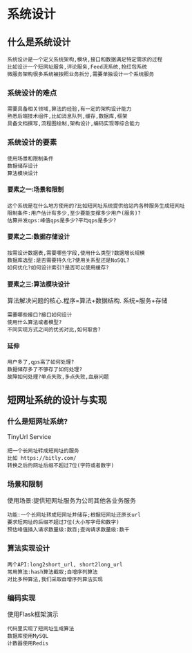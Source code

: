 # 系统设计

## 什么是系统设计

    系统设计是一个定义系统架构,模块,接口和数据满足特定需求的过程
    比如设计一个短网址服务,评论服务,Feed流系统,抢红包系统
    微服务架构很多系统被按照业务拆分,需要单独设计一个系统服务

### 系统设计的难点

    需要具备相关领域,算法的经验,有一定的架构设计能力
    熟悉后端技术组件,比如消息队列,缓存,数据库,框架
    具备文档撰写,流程图绘制,架构设计,编码实现等综合能力

### 系统设计的要素

    使用场景和限制条件
    数据储存设计
    算法模块设计

#### 要素之一:场景和限制

    这个系统是在什么地方使用的?比如短网址系统提供给站内各种服务生成短网址
    限制条件:用户估计有多少,至少要能支撑多少用户(服务)?
    估算并发qps:峰值qps是多少?平均qps是多少?

#### 要素之二:数据存储设计

    按需设计数据表,需要哪些字段,使用什么类型?数据增长规模
    数据库选型:是否需要持久化?使用关系型还是NoSQL?
    如何优化?如何设计索引?是否可以使用缓存?

#### 要素之三:算法模块设计

算法解决问题的核心.程序=算法+数据结构. 系统=服务+存储

    需要哪些接口?接口如何设计
    使用什么算法或者模型?
    不同实现方式之间的优劣对比,如何取舍?

#### 延伸

    用户多了,qps高了如何处理?
    数据储存多了不够存了如何处理?
    故障如何处理?单点失败,多点失败,血崩问题

## 短网址系统的设计与实现

### 什么是短网址系统?

TinyUrl Service

    把一个长网址转成短网址的服务
    比如 https://bitly.com/
    转换之后的网址后缀不超过7位(字符或者数字)

### 场景和限制

使用场景:提供短网址服务为公司其他各业务服务

    功能:一个长网址转成短网址并储存;根据短网址还原长url
    要求短网址的后缀不超过7位(大小写字母和数字)
    预估峰值插入请求数量级:数百;查询请求数量级:数千

### 算法实现设计

    两个API:long2short_url, short2long_url
    常用算法:hash算法截取;自增序列算法
    对比多种算法,我们采取自增序列算法实现

### 编码实现

使用Flask框架演示

    代码里实现了短网址生成算法
    数据库使用MySQL
    计数器使用Redis
